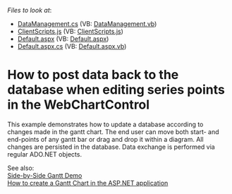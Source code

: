 <!-- default file list -->
*Files to look at*:

* [DataManagement.cs](./CS/WebSite/App_Code/DataManagement.cs) (VB: [DataManagement.vb](./VB/WebSite/App_Code/DataManagement.vb))
* [ClientScripts.js](./CS/WebSite/ClientScripts.js) (VB: [ClientScripts.js](./VB/WebSite/ClientScripts.js))
* [Default.aspx](./CS/WebSite/Default.aspx) (VB: [Default.aspx](./VB/WebSite/Default.aspx))
* [Default.aspx.cs](./CS/WebSite/Default.aspx.cs) (VB: [Default.aspx.vb](./VB/WebSite/Default.aspx.vb))
<!-- default file list end -->
# How to post data back to the database when editing series points in the WebChartControl


<p>This example demonstrates how to update a database according to changes made in the gantt chart. The end user can move both start- and end-points of any gantt bar or drag and drop it within a diagram. All changes are persisted in the database. Data exchange is performed via regular ADO.NET objects.</p><p>See also:<br />
<a href="http://demos.devexpress.com/XtraChartsDemos/RangeViewTypes/GanttSideBySideSeries.aspx">Side-by-Side Gantt Demo </a> <br />
<a href="https://www.devexpress.com/Support/Center/p/E1287">How to create a Gantt Chart in the ASP.NET application</a></p>

<br/>


